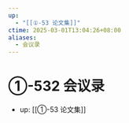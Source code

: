 ```yaml
---
up:
  - "[[①-53 论文集]]"
ctime: 2025-03-01T13:04:26+08:00
aliases:
  - 会议录
---
```


# ①-532 会议录

- up: [[①-53 论文集]]
